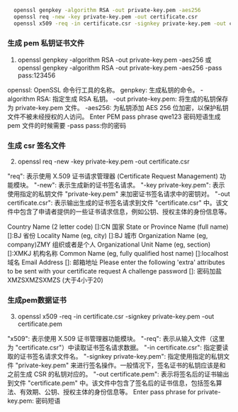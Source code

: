 ```sh
  openssl genpkey -algorithm RSA -out private-key.pem -aes256
  openssl req -new -key private-key.pem -out certificate.csr
  openssl x509 -req -in certificate.csr -signkey private-key.pem -out certificate.pem
```


### 生成 pem 私钥证书文件
1. openssl genpkey -algorithm RSA -out private-key.pem -aes256
  或
 openssl genpkey -algorithm RSA -out private-key.pem -aes256 -pass pass:123456

openssl: OpenSSL 命令行工具的名称。
genpkey: 生成私钥的命令。
-algorithm RSA: 指定生成 RSA 私钥。
-out private-key.pem: 将生成的私钥保存为 private-key.pem 文件。
-aes256: 为私钥添加 AES 256 位加密，以保护私钥文件不被未经授权的人访问。
Enter PEM pass phrase qwe123 密码短语生成 pem 文件的时候需要
-pass pass:你的密码


### 生成 csr 签名文件
2. openssl req -new -key private-key.pem -out certificate.csr

"req": 表示使用 X.509 证书请求管理器 (Certificate Request Management) 功能模块。
"-new": 表示生成新的证书签名请求。
"-key private-key.pem": 表示使用指定的私钥文件 "private-key.pem" 来加密证书签名请求中的密钥对。
"-out certificate.csr": 表示输出生成的证书签名请求到文件 "certificate.csr" 中。该文件中包含了申请者提供的一些证书请求信息，例如公钥、授权主体的身份信息等。

Country Name (2 letter code) []:CN 国家
State or Province Name (full name) []:BJ 省份
Locality Name (eg, city) []:BJ 城市
Organization Name (eg, company)ZMY 组织或者是个人
Organizational Unit Name (eg, section) []:XMKJ 机构名称
Common Name (eg, fully qualified host name) []:localhost 域名
Email Address []: 邮箱地址
Please enter the following 'extra' attributes
to be sent with your certificate request
A challenge password []: 密码加盐 XMZSXMZSXMZS (大于4小于20)

### 生成pem数据证书
3. openssl x509 -req -in certificate.csr -signkey private-key.pem -out certificate.pem

"x509": 表示使用 X.509 证书管理器功能模块。
"-req": 表示从输入文件（这里为 "certificate.csr"）中读取证书签名请求数据。
"-in certificate.csr": 指定要读取的证书签名请求文件名。
"-signkey private-key.pem": 指定使用指定的私钥文件 "private-key.pem" 来进行签名操作。一般情况下，签名证书的私钥应该是和之前生成 CSR 的私钥对应的。
"-out certificate.pem": 表示将签名后的证书输出到文件 "certificate.pem" 中。该文件中包含了签名后的证书信息，包括签名算法、有效期、公钥、授权主体的身份信息等。
Enter pass phrase for private-key.pem: 密码短语
